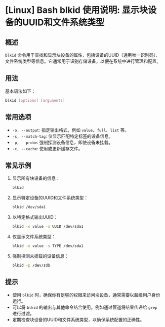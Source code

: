 # [Linux] Bash blkid 使用说明: 显示块设备的UUID和文件系统类型

## 概述
`blkid` 命令用于查找和显示块设备的属性，包括设备的UUID（通用唯一识别码）、文件系统类型等信息。它通常用于识别存储设备，以便在系统中进行管理和配置。

## 用法
基本语法如下：
```bash
blkid [options] [arguments]
```

## 常用选项
- `-o, --output`: 指定输出格式，例如 `value`、`full`、`list` 等。
- `-s, --match-tag`: 仅显示匹配特定标签的设备信息。
- `-p, --probe`: 强制探测设备信息，即使设备未挂载。
- `-c, --cache`: 使用或更新缓存文件。

## 常见示例
1. 显示所有块设备的信息：
   ```bash
   blkid
   ```

2. 显示特定设备的UUID和文件系统类型：
   ```bash
   blkid /dev/sda1
   ```

3. 以特定格式输出UUID：
   ```bash
   blkid -o value -s UUID /dev/sda1
   ```

4. 仅显示文件系统类型：
   ```bash
   blkid -o value -s TYPE /dev/sda1
   ```

5. 强制探测未挂载的设备信息：
   ```bash
   blkid -p /dev/sdb
   ```

## 提示
- 使用 `blkid` 时，确保你有足够的权限来访问块设备，通常需要以超级用户身份运行。
- 可以将 `blkid` 的输出与其他命令结合使用，例如通过管道将结果传递给 `grep` 进行过滤。
- 定期检查块设备的UUID和文件系统类型，以确保系统配置的正确性。